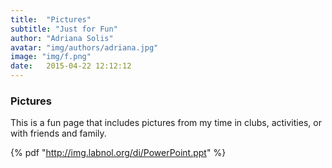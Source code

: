 ```yaml
---
title:  "Pictures"
subtitle: "Just for Fun"
author: "Adriana Solis"
avatar: "img/authors/adriana.jpg"
image: "img/f.png"
date:   2015-04-22 12:12:12
---
```


### Pictures

This is a fun page that includes pictures from my time in clubs, activities, or with friends and family.

{% pdf "http://img.labnol.org/di/PowerPoint.ppt" %}
